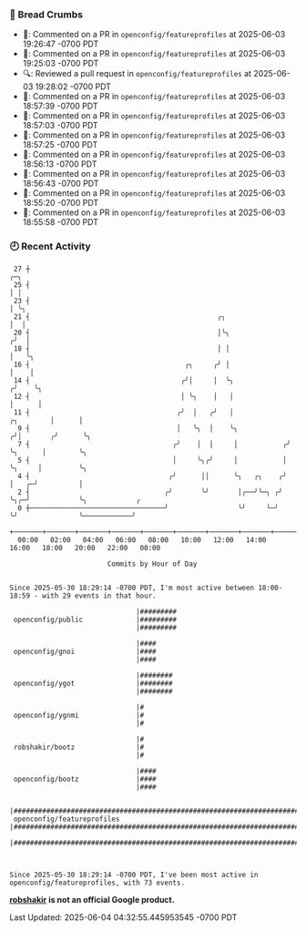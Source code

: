 ### 🍞 Bread Crumbs

 * 💬: Commented on a PR in  `openconfig/featureprofiles` at 2025-06-03 19:26:47 -0700 PDT
 * 💬: Commented on a PR in  `openconfig/featureprofiles` at 2025-06-03 19:25:03 -0700 PDT
 * 🔍: Reviewed a pull request in  `openconfig/featureprofiles` at 2025-06-03 19:28:02 -0700 PDT
 * 💬: Commented on a PR in  `openconfig/featureprofiles` at 2025-06-03 18:57:39 -0700 PDT
 * 💬: Commented on a PR in  `openconfig/featureprofiles` at 2025-06-03 18:57:03 -0700 PDT
 * 💬: Commented on a PR in  `openconfig/featureprofiles` at 2025-06-03 18:57:25 -0700 PDT
 * 💬: Commented on a PR in  `openconfig/featureprofiles` at 2025-06-03 18:56:13 -0700 PDT
 * 💬: Commented on a PR in  `openconfig/featureprofiles` at 2025-06-03 18:56:43 -0700 PDT
 * 💬: Commented on a PR in  `openconfig/featureprofiles` at 2025-06-03 18:55:20 -0700 PDT
 * 💬: Commented on a PR in  `openconfig/featureprofiles` at 2025-06-03 18:55:58 -0700 PDT

### 🕘 Recent Activity
```
 27 ┼                                                                            ╭─╮
 25 ┤                                                                            │ │
 23 ┤                                                                            │ ╰╮
 21 ┤                                              ╭╮                            │  │
 20 ┤                                              │╰╮                          ╭╯  │
 18 ┤                                              │ │                          │   ╰╮
 16 ┤                                      ╭╮     ╭╯ │                          │    │
 14 ┤                                     ╭╯│     │  ╰╮                        ╭╯    ╰╮
 12 ┤                                     │ ╰╮    │   │                        │      │
 11 ┤                                    ╭╯  │   ╭╯   │              ╭╮        │      │
  9 ┤                                    │   ╰╮  │    ╰╮            ╭╯│       ╭╯      ╰╮
  7 ┤                                   ╭╯    │  │     │           ╭╯ ╰╮      │        ╰╮
  5 ┤                                   │     ╰╮╭╯     │           │   ╰╮     │         ╰╮
  4 ┤                                  ╭╯      ││      ╰╮   ╭╮    ╭╯    │   ╭─╯          │
  2 ┤                                 ╭╯       ╰╯       │╭──╯╰─╮ ╭╯     ╰╮╭─╯            ╰╮            ╭
  0 ┼─────────────────────────────────╯                 ╰╯     ╰─╯       ╰╯               ╰────────────╯
    +───────+───────+───────+───────+───────+───────+───────+───────+───────+───────+───────+───────+────
  00:00   02:00   04:00   06:00   08:00   10:00   12:00   14:00   16:00   18:00   20:00   22:00   00:00   

						Commits by Hour of Day


Since 2025-05-30 18:29:14 -0700 PDT, I'm most active between 18:00-18:59 - with 29 events in that hour.

```



```
                               |#########
 openconfig/public             |#########
                               |#########

                               |####
 openconfig/gnoi               |####
                               |####

                               |########
 openconfig/ygot               |########
                               |########

                               |#
 openconfig/ygnmi              |#
                               |#

                               |#
 robshakir/bootz               |#
                               |#

                               |####
 openconfig/bootz              |####
                               |####

                               |#########################################################################
 openconfig/featureprofiles    |#########################################################################
                               |#########################################################################



Since 2025-05-30 18:29:14 -0700 PDT, I've been most active in openconfig/featureprofiles, with 73 events.

```
**[robshakir](mailto:robjs@google.com) is not an official Google product.**  


Last Updated: 2025-06-04 04:32:55.445953545 -0700 PDT
